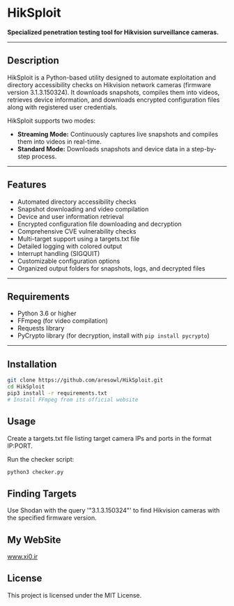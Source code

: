 # HikSploit

**Specialized penetration testing tool for Hikvision surveillance cameras.**

---

## Description

HikSploit is a Python-based utility designed to automate exploitation and directory accessibility checks on Hikvision network cameras (firmware version 3.1.3.150324). It downloads snapshots, compiles them into videos, retrieves device information, and downloads encrypted configuration files along with registered user credentials.

HikSploit supports two modes:  
- **Streaming Mode:** Continuously captures live snapshots and compiles them into videos in real-time.  
- **Standard Mode:** Downloads snapshots and device data in a step-by-step process.

---

## Features

- Automated directory accessibility checks  
- Snapshot downloading and video compilation  
- Device and user information retrieval  
- Encrypted configuration file downloading and decryption  
- Comprehensive CVE vulnerability checks  
- Multi-target support using a targets.txt file  
- Detailed logging with colored output  
- Interrupt handling (SIGQUIT)  
- Customizable configuration options  
- Organized output folders for snapshots, logs, and decrypted files

---

## Requirements

- Python 3.6 or higher  
- FFmpeg (for video compilation)  
- Requests library  
- PyCrypto library (for decryption, install with `pip install pycrypto`)

---

## Installation

```bash
git clone https://github.com/aresowl/HikSploit.git
cd HikSploit
pip3 install -r requirements.txt
# Install FFmpeg from its official website
```

## Usage
Create a targets.txt file listing target camera IPs and ports in the format IP:PORT.

Run the checker script:
```bash
python3 checker.py
```

## Finding Targets
Use Shodan with the query '"3.1.3.150324"' to find Hikvision cameras with the specified firmware version.


## My WebSite
www.xi0.ir

## License
This project is licensed under the MIT License.
